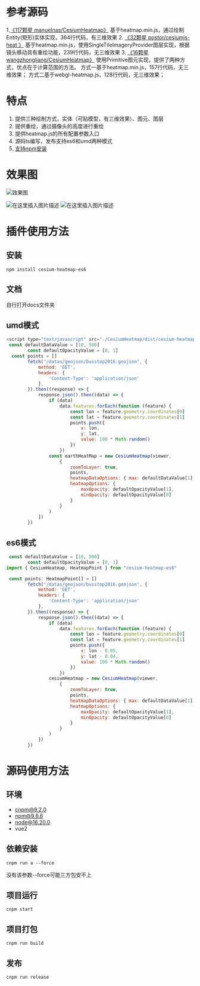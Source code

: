 # 参考源码
1.[《117颗星 manuelnas/CesiumHeatmap》](https://github.com/manuelnas/CesiumHeatmap)
基于heatmap.min.js，通过绘制Entity(矩形)实体实现，364行代码，有三维效果
2. [《32颗星 postor/cesiumjs-heat 》](https://github.com/postor/cesiumjs-heat)
基于heatmap.min.js，使用SingleTileImageryProvider图层实现，根据镜头移动具有重绘功能，239行代码，无三维效果
3. [《16颗星 wangzhongliang/CesiumHeatmap》](https://github.com/wangzhongliang/CesiumHeatmap)
使用Primitive图元实现，提供了两种方式，优点在于计算范围的方法。
方式一基于heatmap.min.js，157行代码，无三维效果；
方式二基于webgl-heatmap.js，128行代码，无三维效果；

# 特点
1. 提供三种绘制方式，实体（可贴模型，有三维效果）、图元、图层
2. 提供重绘，通过摄像头的高度进行重绘
3. 提供heatmap.js的所有配置参数入口
4. 源码ts编写，发布支持es6和umd两种模式
5. [支持npm安装](https://www.npmjs.com/package/cesium-heatmap-es6)

# 效果图

![效果图](https://img-blog.csdnimg.cn/d6f7e8f5cc8c459db86fd54a4462b3df.gif#pic_center)

![在这里插入图片描述](https://img-blog.csdnimg.cn/3717eb863969431885152b3ab67dfd2f.png?x-oss-process=image/watermark,type_d3F5LXplbmhlaQ,shadow_50,text_Q1NETiBAT05FR0lTRVIoWlBDKQ==,size_20,color_FFFFFF,t_70,g_se,x_16#pic_center)
![在这里插入图片描述](https://img-blog.csdnimg.cn/9f76a7f833bb400b867d6612eebe0d70.png?x-oss-process=image/watermark,type_d3F5LXplbmhlaQ,shadow_50,text_Q1NETiBAT05FR0lTRVIoWlBDKQ==,size_20,color_FFFFFF,t_70,g_se,x_16#pic_center)

# 插件使用方法

## 安装
`npm install cesium-heatmap-es6`

## 文档

自行打开docs文件夹
## umd模式

```javascript
<script type="text/javascript" src="./CesiumHeatmap/dist/cesium-heatmap-es6.umd.js"></script>
 const defaultDataValue = [10, 500]
        const defaultOpacityValue = [0, 1]
  const points = []
        fetch("/datas/geojson/busstop2016.geojson", {
            method: 'GET',
            headers: {
                'Content-Type': 'application/json'
            },
        }).then((response) => {
            response.json().then((data) => {
                if (data)
                    data.features.forEach(function (feature) {
                        const lon = feature.geometry.coordinates[0]
                        const lat = feature.geometry.coordinates[1]
                        points.push({
                            x: lon,
                            y: lat,
                            value: 100 * Math.random()
                        })
                    })
                const earthHeatMap = new CesiumHeatmap(viewer,
                    {
                        zoomToLayer: true,
                        points,
                        heatmapDataOptions: { max: defaultDataValue[1], min: defaultDataValue[0] },
                        heatmapOptions: {
                            maxOpacity: defaultOpacityValue[1],
                            minOpacity: defaultOpacityValue[0]
                        }
                    }
                )
            })
        })
```

## es6模式
```javascript
 const defaultDataValue = [10, 500]
        const defaultOpacityValue = [0, 1]
import { CesiumHeatmap, HeatmapPoint } from "cesium-heatmap-es6"

 const points: HeatmapPoint[] = []
        fetch("/datas/geojson/busstop2016.geojson", {
            method: 'GET',
            headers: {
                'Content-Type': 'application/json'
            },
        }).then((response) => {
            response.json().then((data) => {
                if (data)
                    data.features.forEach(function (feature) {
                        const lon = feature.geometry.coordinates[0]
                        const lat = feature.geometry.coordinates[1]
                        points.push({
                            x: lon - 0.05,
                            y: lat - 0.04,
                            value: 100 * Math.random()
                        })
                    })
                cesiumHeatmap = new CesiumHeatmap(viewer,
                    {
                        zoomToLayer: true,
                        points,
                        heatmapDataOptions: { max: defaultDataValue[1], min: defaultDataValue[0] },
                        heatmapOptions: {
                            maxOpacity: defaultOpacityValue[1],
                            minOpacity: defaultOpacityValue[0]
                        }
                    }
                )
            })
        })
```

# 源码使用方法

## 环境 
- cnpm@9.2.0 
- npm@9.6.6
- node@16.20.0
- vue2

## 依赖安装
`cnpm run a --force`

没有该参数--force可能三方包安不上

## 项目运行
`cnpm start`

## 项目打包
`cnpm run build`

## 发布
`cnpm run release`